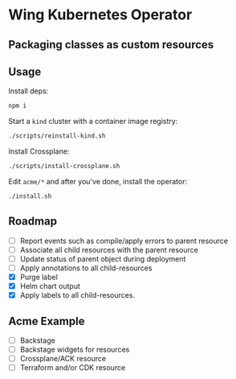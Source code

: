 # Wing Kubernetes Operator

## Packaging classes as custom resources

## Usage

Install deps:

```sh
npm i
```

Start a `kind` cluster with a container image registry:

```sh
./scripts/reinstall-kind.sh
```

Install Crossplane:

```sh
./scripts/install-crossplane.sh
```

Edit `acme/*` and after you've done, install the operator:

```sh
./install.sh
```

## Roadmap

- [ ] Report events such as compile/apply errors to parent resource
- [ ] Associate all child resources with the parent resource
- [ ] Update status of parent object during deployment
- [ ] Apply annotations to all child-resources
- [x] Purge label
- [x] Helm chart output
- [x] Apply labels to all child-resources.

## Acme Example

- [ ] Backstage
- [ ] Backstage widgets for resources
- [ ] Crossplane/ACK resource
- [ ] Terraform and/or CDK resource